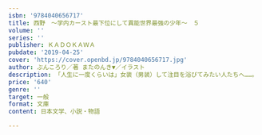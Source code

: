 ```yaml
---
isbn: '9784040656717'
title: 西野　～学内カースト最下位にして異能世界最強の少年～　５
volume: ''
series: ''
publisher: ＫＡＤＯＫＡＷＡ
pubdate: '2019-04-25'
cover: 'https://cover.openbd.jp/9784040656717.jpg'
author: ぶんころり／著 またのんき▼／イラスト
description: 「人生に一度くらいは」女装（男装）して注目を浴びてみたい人たちへ……。
price: '640'
genre: ''
target: 一般
format: 文庫
content: 日本文学、小説・物語

---
```

